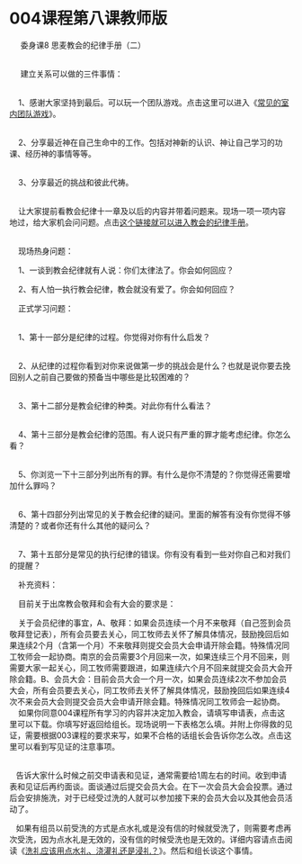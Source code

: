 # 004课程第八课教师版



<p>&nbsp; &nbsp; &nbsp;委身课8&nbsp;思麦教会的纪律手册（二）</p>

<p><br />
&nbsp; &nbsp; &nbsp;建立关系可以做的三件事情：</p>

<p><br />
&nbsp; &nbsp; 1、感谢大家坚持到最后。可以玩一个团队游戏。点击这里可以进入《<a href="/node/12863">常见的室内团队游戏</a>》。</p>

<p><br />
&nbsp; &nbsp; 2、分享最近神在自己生命中的工作。包括对神新的认识、神让自己学习的功课、经历神的事情等等。</p>

<p><br />
&nbsp; &nbsp; 3、分享最近的挑战和彼此代祷。</p>

<p><br />
&nbsp; &nbsp; 让大家提前看教会纪律十一章及以后的内容并带着问题来。现场一项一项内容地过，给大家机会问问题。点击<a href="/node/12552">这个链接就可以进入教会的纪律手册</a>。</p>

<p><br />
&nbsp; &nbsp; 现场热身问题：</p>

<p>&nbsp; &nbsp; 1、一谈到教会纪律就有人说：你们太律法了。你会如何回应？</p>

<p>&nbsp; &nbsp; 2、有人怕一执行教会纪律，教会就没有爱了。你会如何回应？</p>

<p>&nbsp; &nbsp; 正式学习问题：</p>

<p>&nbsp; &nbsp;&nbsp;<br />
&nbsp; &nbsp; 1、第十一部分是纪律的过程。你觉得对你有什么启发？</p>

<p><br />
&nbsp; &nbsp; 2、从纪律的过程你看到对你来说做第一步的挑战会是什么？也就是说你要去挽回别人之前自己要做的预备当中哪些是比较困难的？</p>

<p><br />
&nbsp; &nbsp; 3、第十二部分是教会纪律的种类。对此你有什么看法？</p>

<p><br />
&nbsp; &nbsp; 4、第十三部分是教会纪律的范围。有人说只有严重的罪才能考虑纪律。你怎么看？</p>

<p><br />
&nbsp; &nbsp; 5、你浏览一下十三部分列出所有的罪。有什么是你不清楚的？你觉得还需要增加什么罪吗？</p>

<p><br />
&nbsp; &nbsp; 6、第十四部分列出常见的关于教会纪律的疑问。里面的解答有没有你觉得不够清楚的？或者你还有什么其他的疑问么？</p>

<p><br />
&nbsp; &nbsp; 7、第十五部分是常见的执行纪律的错误。你有没有看到一些对你自己和对我们的提醒？</p>

<p>&nbsp; &nbsp; 补充资料：</p>

<p>&nbsp; &nbsp; 目前关于出席教会敬拜和会有大会的要求是：</p>

<p>&nbsp; &nbsp;&nbsp;关于会员纪律的事宜，A、敬拜：如果会员连续一个月不来敬拜（自己签到会员敬拜登记表），所有会员要去关心，同工牧师去关怀了解具体情况，鼓励挽回后如果连续2个月（含第一个月）不来敬拜则提交会员大会申请开除会籍。特殊情况同工牧师会一起协商。南京的会员需要3个月回来一次，如果连续三个月不回来，则需要大家一起关心，同工牧师需要跟进，如果连续六个月不回来就提交会员大会开除会籍。B、会员大会：目前会员大会一个月一次，如果会员连续2次不参加会员大会，所有会员要去关心，同工牧师去关怀了解具体情况，鼓励挽回后如果连续4次不来会员大会则提交会员大会申请开除会籍。特殊情况同工牧师会一起协商。 &nbsp;<br />
&nbsp; &nbsp; 如果你同意004课程所有学习的内容并决定加入教会，请填写申请表，点击这里可以下载。你填写好返回给组长。现场说明一下表格怎么填。并附上你得救的见证，需要根据003课程的要求来写，如果不合格的话组长会告诉你怎么改。点击这里可以看到写见证的注意事项。</p>

<p><br />
&nbsp; &nbsp;告诉大家什么时候之前交申请表和见证，通常需要给1周左右的时间。收到申请表和见证后再约面谈。面谈通过后提交会员大会。在下一次会员大会会投票。通过后会安排施洗，对于已经受过洗的人就可以参加接下来的会员大会以及其他会员活动了。</p>

<p>&nbsp; &nbsp;如果有组员以前受洗的方式是点水礼或是没有信的时候就受洗了，则需要考虑再次受洗，因为点水礼是无效的，没有信的时候受洗也是无效的。详细内容请点击阅读《<a href="https://cdnapi.yongbuzhixi.com/node/12838">洗礼应该用点水礼、浇灌礼还是浸礼？</a>》。然后和组长谈这个事情。</p>